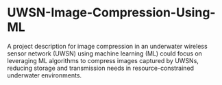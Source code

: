 # UWSN-Image-Compression-Using-ML
A project description for image compression in an underwater wireless sensor network (UWSN) using machine learning (ML) could focus on leveraging ML algorithms to compress images captured by UWSNs, reducing storage and transmission needs in resource-constrained underwater environments.
